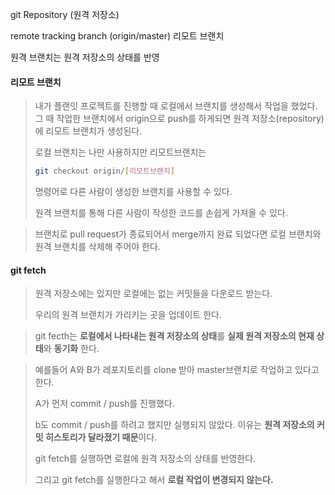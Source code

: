 git Repository (원격 저장소)



remote tracking branch (origin/master) 리모트 브랜치

원격 브랜치는 원격 저장소의 상태를 반영



#### 리모트 브랜치

> 내가 플랜잇 프로젝트를 진행할 때 로컬에서 브랜치를 생성해서 작업을 했었다. 그 때 작업한 브랜치에서 origin으로 push를 하게되면 원격 저장소(repository)에 리모트 브랜치가 생성된다.
>
> 로컬 브랜치는 나만 사용하지만 리모트브랜치는 
>
> ```bash
> git checkout origin/[리모트브랜치]
> ```
>
> 명령어로 다른 사람이 생성한 브랜치를 사용할 수 있다.
>
> 원격 브랜치를 통해 다른 사람이 작성한 코드를 손쉽게 가져올 수 있다.

> 브랜치로 pull request가 종료되어서 merge까지 완료 되었다면 로컬 브랜치와 원격 브랜치를 삭제해 주어야 한다.



#### git fetch

> 원격 저장소에는 있지만 로컬에는 없는 커밋들을 다운로드 받는다.
>
> 우리의 원격 브랜치가 가리키는 곳을 업데이트 한다.

> git fecth는 **로컬에서 나타내는 원격 저장소의 상태**를 **실제 원격 저장소의 현재 상태**와 **동기화** 한다.

> 예를들어 A와 B가 레포지토리를 clone 받아 master브랜치로 작업하고 있다고 한다.
>
> A가 먼저 commit / push를 진행했다.
>
> b도 commit / push를 하려고 했지만 실행되지 않았다. 이유는 **원격 저장소의 커밋 히스토리가 달라졌기 때문**이다.
>
> git fetch를 실행하면 로컬에 원격 저장소의 상태를 반영한다.
>
> 그리고 git fetch를 실행한다고 해서 **로컬 작업이 변경되지 않는다.**